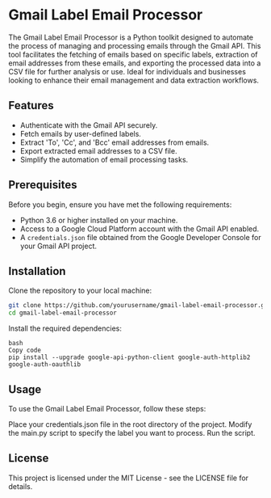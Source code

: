 # Gmail Label Email Processor

The Gmail Label Email Processor is a Python toolkit designed to automate the process of managing and processing emails through the Gmail API. This tool facilitates the fetching of emails based on specific labels, extraction of email addresses from these emails, and exporting the processed data into a CSV file for further analysis or use. Ideal for individuals and businesses looking to enhance their email management and data extraction workflows.

## Features

- Authenticate with the Gmail API securely.
- Fetch emails by user-defined labels.
- Extract 'To', 'Cc', and 'Bcc' email addresses from emails.
- Export extracted email addresses to a CSV file.
- Simplify the automation of email processing tasks.

## Prerequisites

Before you begin, ensure you have met the following requirements:

- Python 3.6 or higher installed on your machine.
- Access to a Google Cloud Platform account with the Gmail API enabled.
- A `credentials.json` file obtained from the Google Developer Console for your Gmail API project.

## Installation

Clone the repository to your local machine:

```bash
git clone https://github.com/yourusername/gmail-label-email-processor.git
cd gmail-label-email-processor
```

Install the required dependencies:
```
bash
Copy code
pip install --upgrade google-api-python-client google-auth-httplib2 google-auth-oauthlib
```

## Usage

To use the Gmail Label Email Processor, follow these steps:

Place your credentials.json file in the root directory of the project.
Modify the main.py script to specify the label you want to process.
Run the script.

## License
This project is licensed under the MIT License - see the LICENSE file for details.
